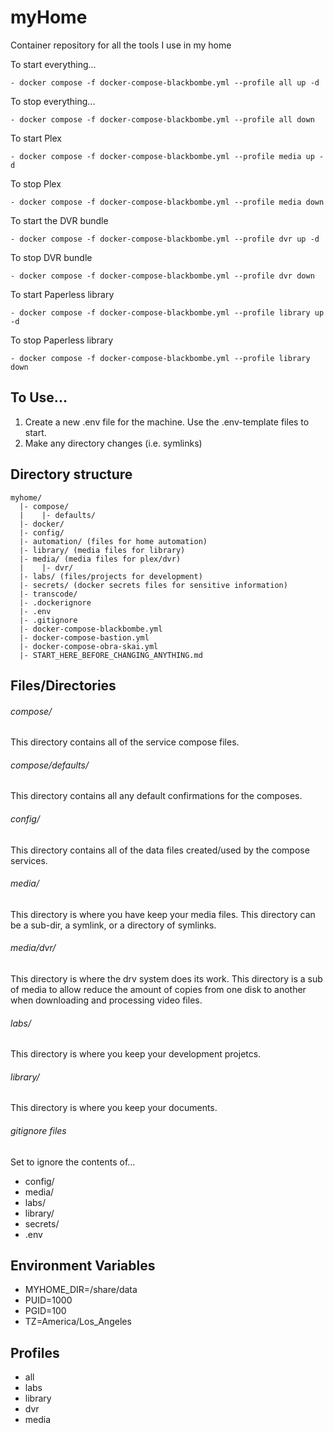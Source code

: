 # myHome
Container repository for all the tools I use in my home

To start everything...

    - docker compose -f docker-compose-blackbombe.yml --profile all up -d
    
To stop everything...

    - docker compose -f docker-compose-blackbombe.yml --profile all down

To start Plex

    - docker compose -f docker-compose-blackbombe.yml --profile media up -d
    
To stop Plex

    - docker compose -f docker-compose-blackbombe.yml --profile media down

To start the DVR bundle

    - docker compose -f docker-compose-blackbombe.yml --profile dvr up -d
    
To stop DVR bundle

    - docker compose -f docker-compose-blackbombe.yml --profile dvr down

To start Paperless library

    - docker compose -f docker-compose-blackbombe.yml --profile library up -d
    
To stop Paperless library

    - docker compose -f docker-compose-blackbombe.yml --profile library down

## To Use...
1. Create a new .env file for the machine. Use the .env-template files to start.
2. Make any directory changes (i.e. symlinks)


## Directory structure 
```
myhome/
  |- compose/
  |    |- defaults/
  |- docker/
  |- config/
  |- automation/ (files for home automation)
  |- library/ (media files for library)
  |- media/ (media files for plex/dvr)
  |    |- dvr/
  |- labs/ (files/projects for development)
  |- secrets/ (docker secrets files for sensitive information)
  |- transcode/
  |- .dockerignore
  |- .env 
  |- .gitignore
  |- docker-compose-blackbombe.yml
  |- docker-compose-bastion.yml
  |- docker-compose-obra-skai.yml
  |- START_HERE_BEFORE_CHANGING_ANYTHING.md
```

## Files/Directories

###### compose/
This directory contains all of the service compose files.

###### compose/defaults/
This directory contains all any default confirmations for the composes.

###### config/
This directory contains all of the data files created/used by the compose services.

###### media/
This directory is where you have keep your media files. This directory can be a sub-dir, a symlink, or a directory of symlinks.

###### media/dvr/
This directory is where the drv system does its work. This directory is a sub of media to allow reduce the amount of copies from one disk to another when downloading and processing video files.

###### labs/
This directory is where you keep your development projetcs.

###### library/
This directory is where you keep your documents.

###### gitignore files
Set to ignore the contents of...
- config/
- media/
- labs/
- library/
- secrets/
- .env

## Environment Variables
- MYHOME_DIR=/share/data
- PUID=1000
- PGID=100
- TZ=America/Los_Angeles

## Profiles
- all
- labs
- library
- dvr
- media



